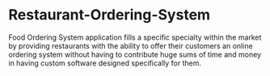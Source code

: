 # Restaurant-Ordering-System
Food Ordering System application fills a specific specialty within the market by providing restaurants with the ability to offer their customers an online ordering system without having to contribute huge sums of time and money in having custom software designed specifically for them.
